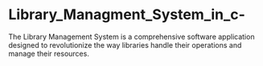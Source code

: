 # Library_Managment_System_in_c-
The Library Management System is a comprehensive software application designed to revolutionize the way libraries handle their operations and manage their resources. 

